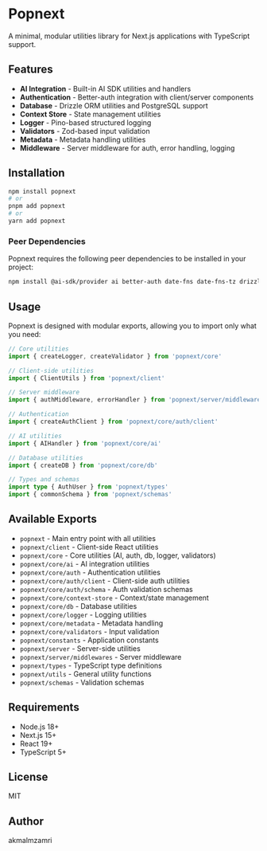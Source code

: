 # Popnext

A minimal, modular utilities library for Next.js applications with TypeScript support.

## Features

- **AI Integration** - Built-in AI SDK utilities and handlers
- **Authentication** - Better-auth integration with client/server components  
- **Database** - Drizzle ORM utilities and PostgreSQL support
- **Context Store** - State management utilities
- **Logger** - Pino-based structured logging
- **Validators** - Zod-based input validation
- **Metadata** - Metadata handling utilities
- **Middleware** - Server middleware for auth, error handling, logging

## Installation

```bash
npm install popnext
# or
pnpm add popnext
# or  
yarn add popnext
```

### Peer Dependencies

Popnext requires the following peer dependencies to be installed in your project:

```bash
npm install @ai-sdk/provider ai better-auth date-fns date-fns-tz drizzle-orm next pino postgres react react-dom short-uuid validator zod
```

## Usage

Popnext is designed with modular exports, allowing you to import only what you need:

```typescript
// Core utilities
import { createLogger, createValidator } from 'popnext/core'

// Client-side utilities
import { ClientUtils } from 'popnext/client'

// Server middleware
import { authMiddleware, errorHandler } from 'popnext/server/middlewares'

// Authentication
import { createAuthClient } from 'popnext/core/auth/client'

// AI utilities
import { AIHandler } from 'popnext/core/ai'

// Database utilities
import { createDB } from 'popnext/core/db'

// Types and schemas
import type { AuthUser } from 'popnext/types'
import { commonSchema } from 'popnext/schemas'
```

## Available Exports

- `popnext` - Main entry point with all utilities
- `popnext/client` - Client-side React utilities
- `popnext/core` - Core utilities (AI, auth, db, logger, validators)
- `popnext/core/ai` - AI integration utilities
- `popnext/core/auth` - Authentication utilities
- `popnext/core/auth/client` - Client-side auth utilities
- `popnext/core/auth/schema` - Auth validation schemas
- `popnext/core/context-store` - Context/state management
- `popnext/core/db` - Database utilities
- `popnext/core/logger` - Logging utilities
- `popnext/core/metadata` - Metadata handling
- `popnext/core/validators` - Input validation
- `popnext/constants` - Application constants
- `popnext/server` - Server-side utilities
- `popnext/server/middlewares` - Server middleware
- `popnext/types` - TypeScript type definitions
- `popnext/utils` - General utility functions
- `popnext/schemas` - Validation schemas

## Requirements

- Node.js 18+
- Next.js 15+
- React 19+
- TypeScript 5+

## License

MIT

## Author

akmalmzamri